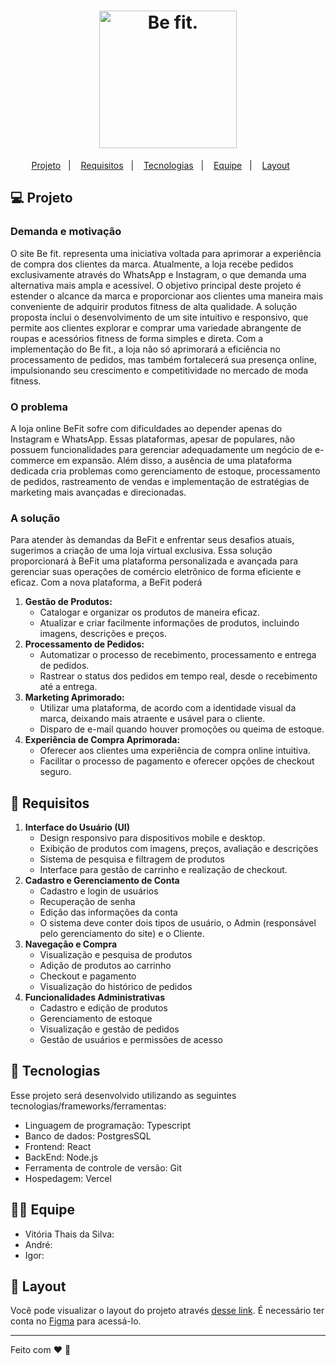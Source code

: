 <h1 align="center">
  <img alt="Be fit." title="Be fit" src="" width="220px" />
</h1>

<p align="center">
  <a href="#-projeto">Projeto</a>&nbsp;&nbsp;&nbsp;|&nbsp;&nbsp;&nbsp;
  <a href="#-requisitos">Requisitos</a>&nbsp;&nbsp;&nbsp;|&nbsp;&nbsp;&nbsp;
  <a href="#-tecnologias">Tecnologias</a>&nbsp;&nbsp;&nbsp;|&nbsp;&nbsp;&nbsp;
  <a href="#-equipe">Equipe</a>&nbsp;&nbsp;&nbsp;|&nbsp;&nbsp;&nbsp;
  <a href="#-layout">Layout</a>&nbsp;&nbsp;&nbsp;&nbsp;&nbsp;&nbsp;

</p>

## 💻 Projeto

### Demanda e motivação

O site Be fit. representa uma iniciativa voltada para aprimorar a experiência de compra dos clientes da marca. Atualmente, a loja recebe pedidos exclusivamente através do WhatsApp e Instagram, o que demanda uma alternativa mais ampla e acessível. O objetivo principal deste projeto é estender o alcance da marca e proporcionar aos clientes uma maneira mais conveniente de adquirir produtos fitness de alta qualidade. A solução proposta inclui o desenvolvimento de um site intuitivo e responsivo, que permite aos clientes explorar e comprar uma variedade abrangente de roupas e acessórios fitness de forma simples e direta. Com a implementação do Be fit., a loja não só aprimorará a eficiência no processamento de pedidos, mas também fortalecerá sua presença online, impulsionando seu crescimento e competitividade no mercado de moda fitness.

### O problema

A loja online BeFit sofre com dificuldades ao depender apenas do Instagram e WhatsApp. Essas plataformas, apesar de populares, não possuem funcionalidades para gerenciar adequadamente um negócio de e-commerce em expansão. Além disso, a ausência de uma plataforma dedicada cria problemas como gerenciamento de estoque, processamento de pedidos, rastreamento de vendas e implementação de estratégias de marketing mais avançadas e direcionadas.

### A solução

Para atender às demandas da BeFit e enfrentar seus desafios atuais, sugerimos a criação de uma loja virtual exclusiva. Essa solução proporcionará à BeFit uma plataforma personalizada e avançada para gerenciar suas operações de comércio eletrônico de forma eficiente e eficaz. Com a nova plataforma, a BeFit poderá

1. **Gestão de Produtos:**
   - Catalogar e organizar os produtos de maneira eficaz.
   - Atualizar e criar facilmente informações de produtos, incluindo imagens, descrições e preços.
2. **Processamento de Pedidos:**
   - Automatizar o processo de recebimento, processamento e entrega de pedidos.
   - Rastrear o status dos pedidos em tempo real, desde o recebimento até a entrega.
3. **Marketing Aprimorado:**
   - Utilizar uma plataforma, de acordo com a identidade visual da marca, deixando mais atraente e usável para o cliente.
   - Disparo de e-mail quando houver promoções ou queima de estoque.
4. **Experiência de Compra Aprimorada:**
   - Oferecer aos clientes uma experiência de compra online intuitiva.
   - Facilitar o processo de pagamento e oferecer opções de checkout seguro.

## 📝 Requisitos

1. **Interface do Usuário (UI)**
   - Design responsivo para dispositivos mobile e desktop.
   - Exibição de produtos com imagens, preços, avaliação e descrições
   - Sistema de pesquisa e filtragem de produtos
   - Interface para gestão de carrinho e realização de checkout.
2. **Cadastro e Gerenciamento de Conta**
   - Cadastro e login de usuários
   - Recuperação de senha
   - Edição das informações da conta
   - O sistema deve conter dois tipos de usuário, o Admin (responsável pelo gerenciamento do site) e o Cliente.
3. **Navegação e Compra**
   - Visualização e pesquisa de produtos
   - Adição de produtos ao carrinho
   - Checkout e pagamento
   - Visualização do histórico de pedidos
4. **Funcionalidades Administrativas**
   - Cadastro e edição de produtos
   - Gerenciamento de estoque
   - Visualização e gestão de pedidos
   - Gestão de usuários e permissões de acesso

## 🚀 Tecnologias

Esse projeto será desenvolvido utilizando as seguintes tecnologias/frameworks/ferramentas:
- Linguagem de programação: Typescript
- Banco de dados: PostgresSQL
- Frontend: React
- BackEnd: Node.js
- Ferramenta de controle de versão: Git
- Hospedagem: Vercel

## 👩‍💻 Equipe

- Vitória Thais da Silva: 
- André:
- Igor:
  
## 🔖 Layout

Você pode visualizar o layout do projeto através [desse link](https://www.figma.com/file/5bJxWlv1oYM5UpZ1eQlN0G/befit?type=design&node-id=0%3A1&mode=design&t=mbUVHuutgNif81VS-1). É necessário ter conta no [Figma](https://www.figma.com/file/5bJxWlv1oYM5UpZ1eQlN0G/befit?type=design&node-id=0%3A1&mode=design&t=mbUVHuutgNif81VS-1) para acessá-lo.

---

Feito com ♥ :wave:
